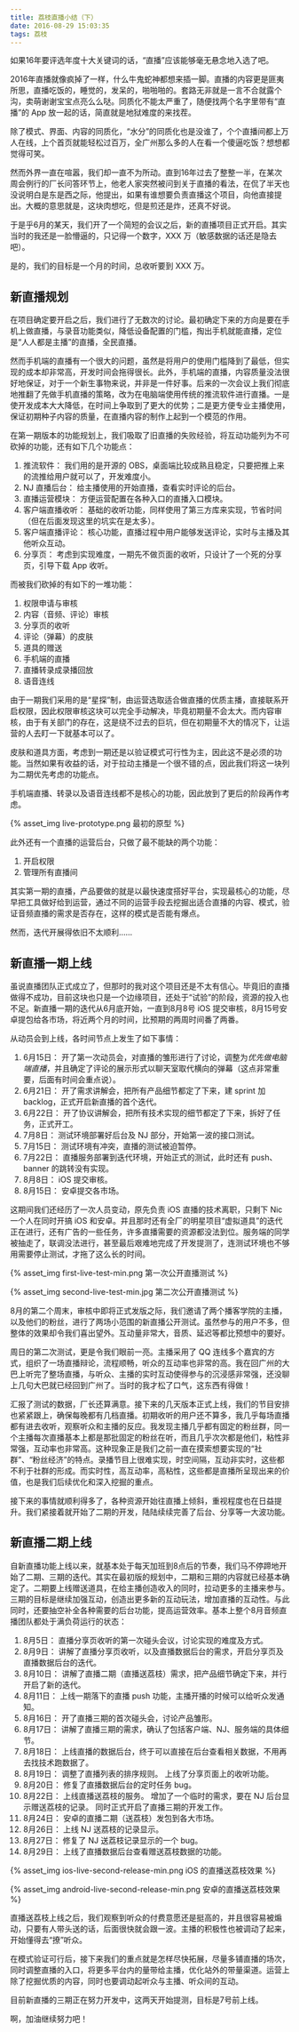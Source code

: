 ```yaml
---
title: 荔枝直播小结（下）
date: 2016-08-29 15:03:35
tags: 荔枝
---
```


如果16年要评选年度十大关键词的话，“直播”应该能够毫无悬念地入选了吧。

2016年直播就像疯掉了一样，什么牛鬼蛇神都想来插一脚。直播的内容更是匪夷所思，直播吃饭的，睡觉的，发呆的，啪啪啪的。套路无非就是一言不合就露个沟，卖萌谢谢宝宝点亮么么哒。同质化不能太严重了，随便找两个名字里带有“直播”的 App 放一起的话，简直就是地狱难度的来找茬。

除了模式、界面、内容的同质化，“水分”的同质化也是没谁了，个个直播间都上万人在线，上个首页就能轻松过百万，全广州那么多的人在看一个傻逼吃饭？想想都觉得可笑。

然而外界一直在喧嚣，我们却一直不为所动。直到16年过去了整整一半，在某次周会例行的厂长问答环节上，他老人家突然被问到关于直播的看法，在侃了半天也没说明白是东是西之际，他提出，如果有谁想要负责直播这个项目，向他直接提出。大概的意思就是，这块肉想吃，但是煎还是炸，还真不好说。

于是乎6月的某天，我们开了一个简短的会议之后，新的直播项目正式开启。其实当时的我还是一脸懵逼的，只记得一个数字，XXX 万（敏感数据的话还是隐去吧）。

是的，我们的目标是一个月的时间，总收听要到 XXX 万。

## 新直播规划

在项目确定要开启之后，我们进行了无数次的讨论。最初确定下来的方向是要在手机上做直播，与录音功能类似，降低设备配置的门槛，掏出手机就能直播，定位是“人人都是主播”的直播，全民直播。

然而手机端的直播有一个很大的问题，虽然是将用户的使用门槛降到了最低，但实现的成本却非常高，开发时间会拖得很长。此外，手机端的直播，内容质量没法很好地保证，对于一个新生事物来说，并非是一件好事。后来的一次会议上我们彻底地推翻了先做手机直播的策略，改为在电脑端使用传统的推流软件进行直播。一是使开发成本大大降低，在时间上争取到了更大的优势；二是更方便专业主播使用，保证初期种子内容的质量，在直播内容的制作上起到一个模范的作用。

在第一期版本的功能规划上，我们吸取了旧直播的失败经验，将互动功能列为不可砍掉的功能，还有如下几个功能点：

1. 推流软件：
我们用的是开源的 OBS，桌面端比较成熟且稳定，只要把推上来的流推给用户就可以了，开发难度小。
2. NJ 直播后台：
给主播使用的开始直播，查看实时评论的后台。
3. 直播运营模块：
方便运营配置在各种入口的直播入口模块。
4. 客户端直播收听：
基础的收听功能，同样使用了第三方库来实现，节省时间（但在后面发现这里的坑实在是太多）。
5. 客户端直播评论：
核心功能，直播过程中用户能够发送评论，实时与主播及其他听众互动。
6. 分享页：
考虑到实现难度，一期先不做页面的收听，只设计了一个死的分享页，引导下载 App 收听。

而被我们砍掉的有如下的一堆功能：

1. 权限申请与审核
2. 内容（音频、评论）审核
3. 分享页的收听
4. 评论（弹幕）的皮肤
5. 道具的赠送
6. 手机端的直播
7. 直播转录成录播回放
8. 语音连线

由于一期我们采用的是“星探”制，由运营选取适合做直播的优质主播，直接联系开启权限，因此权限审核这块可以完全手动解决，毕竟初期量不会太大。而内容审核，由于有关部门的存在，这是绕不过去的巨坑，但在初期量不大的情况下，让运营的人去盯一下就基本可以了。

皮肤和道具方面，考虑到一期还是以验证模式可行性为主，因此这不是必须的功能。当然如果有收益的话，对于拉动主播是一个很不错的点，因此我们将这一块列为二期优先考虑的功能点。

手机端直播、转录以及语音连线都不是核心的功能，因此放到了更后的阶段再作考虑。

{% asset_img live-prototype.png 最初的原型 %}

此外还有一个直播的运营后台，只做了最不能缺的两个功能：

1. 开启权限
2. 管理所有直播间

其实第一期的直播，产品要做的就是以最快速度搭好平台，实现最核心的功能，尽早把工具做好给到运营，通过不同的运营手段去挖掘出适合直播的内容、模式，验证音频直播的需求是否存在，这样的模式是否能有爆点。

然而，迭代开展得依旧不太顺利……

## 新直播一期上线

虽说直播团队正式成立了，但那时的我对这个项目还是不太有信心。毕竟旧的直播做得不成功，目前这块也只是一个边缘项目，还处于“试验”的阶段，资源的投入也不足。新直播一期的迭代从6月底开始，一直到8月8号 iOS 提交审核，8月15号安卓提包给各市场，将近两个月的时间，比预期的两周时间番了两番。

从动员会到上线，各时间节点上发生了如下事情：

1. 6月15日：
开了第一次动员会，对直播的雏形进行了讨论，调整为*优先做电脑端直播*，并且确定了评论的展示形式以聊天室取代横向的弹幕（这点非常重要，后面有时间会重点说）。
2. 6月21日：
开了需求讲解会，把所有产品细节都定了下来，建 sprint 加 backlog，正式开启新直播的首个迭代。
3. 6月22日：
开了协议讲解会，把所有技术实现的细节都定了下来，拆好了任务，正式开工。
4. 7月8日：
测试环境部署好后台及 NJ 部分，开始第一波的接口测试。
5. 7月15日：
测试环境有冲突，直播的测试被迫暂停。
6. 7月22日：
直播服务部署到迭代环境，开始正式的测试，此时还有 push、banner 的跳转没有实现。
7. 8月8日：
iOS 提交审核。
8. 8月15日：
安卓提交各市场。

这期间我们还经历了一次人员变动，原先负责 iOS 直播的技术离职，只剩下 Nic 一个人在同时开搞 iOS 和安卓。并且那时还有全厂的明星项目“虚拟道具”的迭代正在进行，还有广告的一些任务，许多直播需要的资源都没法到位。服务端的同学被抽走了，联调没法进行，甚至最后艰难地完成了开发提测了，连测试环境也不够用需要停止测试，才拖了这么长的时间。

{% asset_img first-live-test-min.png 第一次公开直播测试 %}

{% asset_img second-live-test-min.jpg 第二次公开直播测试 %}

8月的第二个周末，审核中即将正式发版之际，我们邀请了两个播客学院的主播，以及他们的粉丝，进行了两场小范围的新直播公开测试。虽然参与的用户不多，但整体的效果却令我们喜出望外。互动量非常大，音质、延迟等都比预想中的要好。

周日的第二次测试，更是令我们眼前一亮。主播采用了 QQ 连线多个嘉宾的方式，组织了一场直播辩论，流程顺畅，听众的互动率也非常的高。我在回广州的大巴上听完了整场直播，与听众、主播的实时互动使得参与的沉浸感非常强，还没聊上几句大巴就已经回到广州了。当时的我才松了口气，这东西有得做！

汇报了测试的数据，厂长还算满意。接下来的几天版本正式上线，我们的节目安排也紧紧跟上，确保每晚都有几档直播。初期收听的用户还不算多，我几乎每场直播都有进去收听，观察听众和主播的反应。我发现主播几乎都有固定的粉丝群，同一个主播每次直播基本上都是那批固定的粉丝在听，而且几乎次次都是他们，粘性非常强，互动率也非常高。这种现象正是我们之前一直在摸索想要实现的“社群”、“粉丝经济”的特点。录播节目上很难实现，时空间隔，互动非实时，这些都不利于社群的形成。而实时性，高互动率，高粘性，这些都是直播所呈现出来的价值，也是我们后续优化和深入挖掘的重点。

接下来的事情就顺利得多了，各种资源开始往直播上倾斜，重视程度也在日益提升。我们紧接着就开始了二期的开发，陆陆续续完善了后台、分享等一大波功能。

## 新直播二期上线

自新直播功能上线以来，就基本处于每天加班到8点后的节奏，我们马不停蹄地开始了二期、三期的迭代。其实在最初版的规划中，二期和三期的内容就已经基本确定了。二期要上线赠送道具，在给主播创造收入的同时，拉动更多的主播来参与。三期的目标是继续加强互动，创造出更多新的互动玩法，增加直播的互动性。与此同时，还要抽空补全各种需要的后台功能，提高运营效率。基本上整个8月音频直播团队都处于满负荷运行的状态：

1. 8月5日：
直播分享页收听的第一次碰头会议，讨论实现的难度及方式。
2. 8月9日：
讲解了直播分享页收听，以及直播数据后台的需求，开启分享页及直播数据后台的迭代。
3. 8月10日：
讲解了直播二期（直播送荔枝）需求，把产品细节确定下来，并行开启了新的迭代。
4. 8月11日：
上线一期落下的直播 push 功能，主播开播的时候可以给听众发通知。
5. 8月16日：
开了直播三期的首次碰头会，讨论产品雏形。
6. 8月17日：
讲解了直播三期的需求，确认了包括客户端、NJ、服务端的具体细节。
7. 8月18日：
上线直播的数据后台，终于可以直接在后台查看相关数据，不用再去找技术跑数据了。
8. 8月19日：
调整了直播列表的排序规则。
上线了分享页面上的收听功能。
9. 8月20日：
修复了直播数据后台的定时任务 bug。
10. 8月22日：
上线直播送荔枝的服务。
增加了一个临时的需求，要在 NJ 后台显示赠送荔枝的记录。
同时正式开启了直播三期的开发工作。
11. 8月24日：
安卓的直播二期（送荔枝）发包到各大市场。
12. 8月26日：
上线 NJ 送荔枝的记录显示。
13. 8月27日：
修复了 NJ 送荔枝记录显示的一个 bug。
14. 8月29日：
上线了直播数据后台查看赠送荔枝数据的功能。

{% asset_img ios-live-second-release-min.png iOS 的直播送荔枝效果 %}

{% asset_img android-live-second-release-min.png 安卓的直播送荔枝效果 %}

直播送荔枝上线之后，我们观察到听众的付费意愿还是挺高的，并且很容易被煽动，只要有人带头送的话，后面很快就会跟一波。主播的积极性也被调动了起来，开始懂得去“撩”听众。

在模式验证可行后，接下来我们的重点就是怎样尽快拓展，尽量多铺直播的场次，同时调整直播的入口，将更多平台内的量带给主播，优化站外的带量渠道。运营上除了挖掘优质的内容，同时也要调动起听众与主播、听众间的互动。

目前新直播的三期正在努力开发中，这两天开始提测，目标是7号前上线。

啊，加油继续努力吧！

